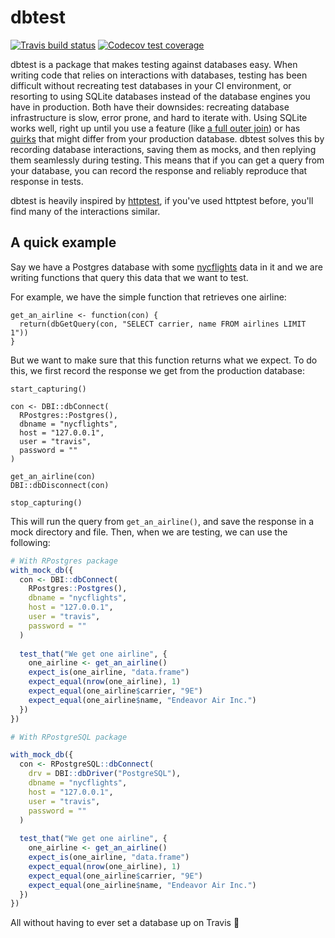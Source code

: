 # dbtest
<!-- badges: start -->
[![Travis build status](https://travis-ci.org/jonkeane/dbtest.svg?branch=master)](https://travis-ci.org/jonkeane/dbtest)
[![Codecov test coverage](https://codecov.io/gh/jonkeane/dbtest/branch/master/graph/badge.svg)](https://codecov.io/gh/jonkeane/dbtest?branch=master)
<!-- badges: end -->


dbtest is a package that makes testing against databases easy. When writing code that relies on interactions with databases, testing has been difficult without recreating test databases in your CI environment, or resorting to using SQLite databases instead of the database engines you have in production. Both have their downsides: recreating database infrastructure is slow, error prone, and hard to iterate with. Using SQLite works well, right up until you use a feature (like [a full outer join](https://www.sqlite.org/omitted.html)) or has [quirks](https://www.sqlite.org/quirks.html) that might differ from your production database. dbtest solves this by recording database interactions, saving them as mocks, and then replying them seamlessly during testing. This means that if you can get a query from your database, you can record the response and reliably reproduce that response in tests.

dbtest is heavily inspired by [httptest](https://CRAN.R-project.org/package=httptest), if you've used httptest before, you'll find many of the interactions similar.

## A quick example
Say we have a Postgres database with some [nycflights](https://CRAN.R-project.org/package=nycflights13) data in it and we are writing functions that query this data that we want to test.

For example, we have the simple function that retrieves one airline:

```
get_an_airline <- function(con) {
  return(dbGetQuery(con, "SELECT carrier, name FROM airlines LIMIT 1"))
}

```

But we want to make sure that this function returns what we expect. To do this, we first record the response we get from the production database:

```
start_capturing()

con <- DBI::dbConnect(
  RPostgres::Postgres(),
  dbname = "nycflights",
  host = "127.0.0.1",
  user = "travis",
  password = ""
)

get_an_airline(con)
DBI::dbDisconnect(con)

stop_capturing()
```

This will run the query from `get_an_airline()`, and save the response in a mock directory and file. Then, when we are testing, we can use the following:

```r
# With RPostgres package
with_mock_db({
  con <- DBI::dbConnect(
    RPostgres::Postgres(),
    dbname = "nycflights",
    host = "127.0.0.1",
    user = "travis",
    password = ""
  )
  
  test_that("We get one airline", {
    one_airline <- get_an_airline()
    expect_is(one_airline, "data.frame")
    expect_equal(nrow(one_airline), 1)
    expect_equal(one_airline$carrier, "9E")
    expect_equal(one_airline$name, "Endeavor Air Inc.")
  })
})

# With RPostgreSQL package

with_mock_db({
  con <- RPostgreSQL::dbConnect(
    drv = DBI::dbDriver("PostgreSQL"),
    dbname = "nycflights",
    host = "127.0.0.1",
    user = "travis",
    password = ""
  )
  
  test_that("We get one airline", {
    one_airline <- get_an_airline()
    expect_is(one_airline, "data.frame")
    expect_equal(nrow(one_airline), 1)
    expect_equal(one_airline$carrier, "9E")
    expect_equal(one_airline$name, "Endeavor Air Inc.")
  })
})
```

All without having to ever set a database up on Travis 🎉

